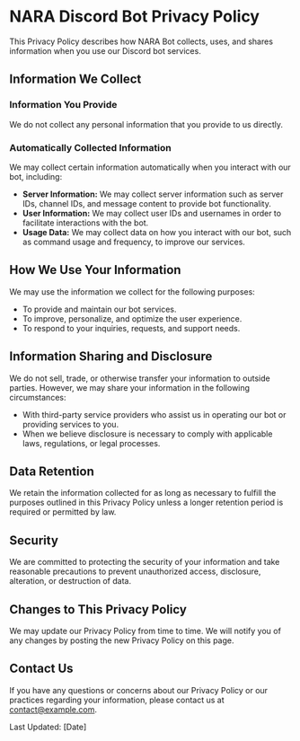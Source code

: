 # NARA Discord Bot Privacy Policy

This Privacy Policy describes how NARA Bot collects, uses, and shares information when you use our Discord bot services.

## Information We Collect

### Information You Provide

We do not collect any personal information that you provide to us directly.

### Automatically Collected Information

We may collect certain information automatically when you interact with our bot, including:

- **Server Information:** We may collect server information such as server IDs, channel IDs, and message content to provide bot functionality.
- **User Information:** We may collect user IDs and usernames in order to facilitate interactions with the bot.
- **Usage Data:** We may collect data on how you interact with our bot, such as command usage and frequency, to improve our services.

## How We Use Your Information

We may use the information we collect for the following purposes:

- To provide and maintain our bot services.
- To improve, personalize, and optimize the user experience.
- To respond to your inquiries, requests, and support needs.

## Information Sharing and Disclosure

We do not sell, trade, or otherwise transfer your information to outside parties. However, we may share your information in the following circumstances:

- With third-party service providers who assist us in operating our bot or providing services to you.
- When we believe disclosure is necessary to comply with applicable laws, regulations, or legal processes.

## Data Retention

We retain the information collected for as long as necessary to fulfill the purposes outlined in this Privacy Policy unless a longer retention period is required or permitted by law.

## Security

We are committed to protecting the security of your information and take reasonable precautions to prevent unauthorized access, disclosure, alteration, or destruction of data.

## Changes to This Privacy Policy

We may update our Privacy Policy from time to time. We will notify you of any changes by posting the new Privacy Policy on this page.

## Contact Us

If you have any questions or concerns about our Privacy Policy or our practices regarding your information, please contact us at [contact@example.com](mailto:contact@example.com).

Last Updated: [Date]
